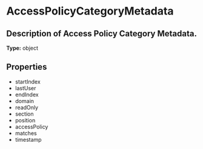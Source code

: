 # AccessPolicyCategoryMetadata

## Description of Access Policy Category Metadata.

**Type:** object

## Properties
* startIndex
* lastUser
* endIndex
* domain
* readOnly
* section
* position
* accessPolicy
* matches
* timestamp
